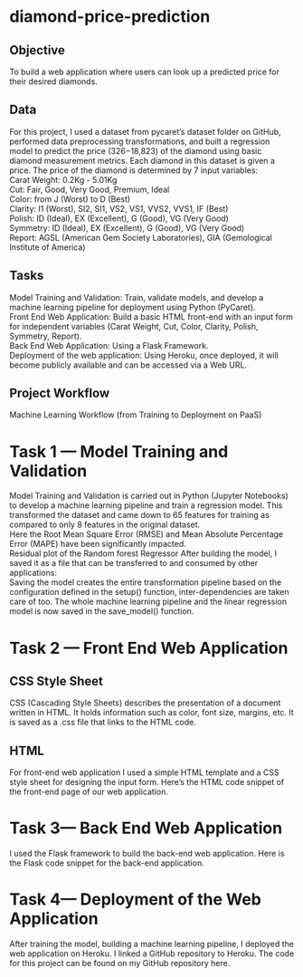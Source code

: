 # diamond-price-prediction

## Objective
To build a web application where users can look up a predicted price for their desired diamonds.  
## Data
For this project, I used a dataset from pycaret’s dataset folder on GitHub, performed data preprocessing transformations, and built a regression model to predict the price ($326-$18,823) of the diamond using basic diamond measurement metrics. Each diamond in this dataset is given a price. The price of the diamond is determined by 7 input variables:  
Carat Weight: 0.2Kg - 5.01Kg  
Cut: Fair, Good, Very Good, Premium, Ideal  
Color: from J (Worst) to D (Best)  
Clarity: I1 (Worst), SI2, SI1, VS2, VS1, VVS2, VVS1, IF (Best)  
Polish: ID (Ideal), EX (Excellent), G (Good), VG (Very Good)  
Symmetry: ID (Ideal), EX (Excellent), G (Good), VG (Very Good)  
Report: AGSL (American Gem Society Laboratories), GIA (Gemological Institute of America)  

## Tasks
Model Training and Validation: Train, validate models, and develop a machine learning pipeline for deployment using Python (PyCaret).  
Front End Web Application: Build a basic HTML front-end with an input form for independent variables (Carat Weight, Cut, Color, Clarity, Polish, Symmetry, Report).  
Back End Web Application: Using a Flask Framework.  
Deployment of the web application: Using Heroku, once deployed, it will become publicly available and can be accessed via a Web URL.  
## Project Workflow

Machine Learning Workflow (from Training to Deployment on PaaS)
# Task 1 — Model Training and Validation
Model Training and Validation is carried out in Python (Jupyter Notebooks) to develop a machine learning pipeline and train a regression model.
This transformed the dataset and came down to 65 features for training as compared to only 8 features in the original dataset.  
Here the Root Mean Square Error (RMSE) and Mean Absolute Percentage Error (MAPE) have been significantly impacted.  
Residual plot of the Random forest Regressor
After building the model, I saved it as a file that can be transferred to and consumed by other applications:  
Saving the model creates the entire transformation pipeline based on the configuration defined in the setup() function, inter-dependencies are taken care of too. The whole machine learning pipeline and the linear regression model is now saved in the save_model() function.  
# Task 2 — Front End Web Application
## CSS Style Sheet
CSS (Cascading Style Sheets) describes the presentation of a document written in HTML. It holds information such as color, font size, margins, etc. It is saved as a .css file that links to the HTML code.  

## HTML
For front-end web application I used a simple HTML template and a CSS style sheet for designing the input form. Here’s the HTML code snippet of the front-end page of our web application.  

# Task 3— Back End Web Application
I used the Flask framework to build the back-end web application. Here is the Flask code snippet for the back-end application.  

# Task 4— Deployment of the Web Application
After training the model, building a machine learning pipeline, I deployed the web application on Heroku. I linked a GitHub repository to Heroku. The code for this project can be found on my GitHub repository here.  

